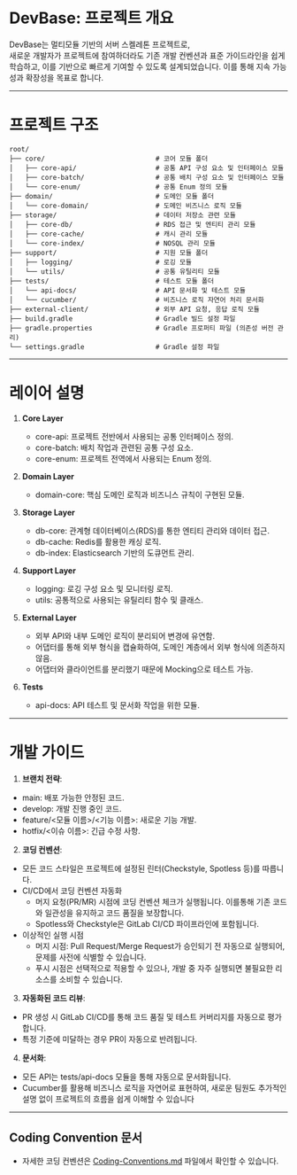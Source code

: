 # DevBase: 프로젝트 개요

DevBase는 멀티모듈 기반의 서버 스켈레톤 프로젝트로,  
새로운 개발자가 프로젝트에 참여하더라도 기존 개발 컨벤션과 표준 가이드라인을 쉽게 학습하고, 이를 기반으로 빠르게 기여할 수 있도록 설계되었습니다.
이를 통해 지속 가능성과 확장성을 목표로 합니다.

---
# 프로젝트 구조

```
root/
├── core/                            # 코어 모듈 폴더
│   ├── core-api/                    # 공통 API 구성 요소 및 인터페이스 모듈
│   ├── core-batch/                  # 공통 배치 구성 요소 및 인터페이스 모듈
│   └── core-enum/                   # 공통 Enum 정의 모듈
├── domain/                          # 도메인 모듈 폴더
│   └── core-domain/                 # 도메인 비즈니스 로직 모듈
├── storage/                         # 데이터 저장소 관련 모듈
│   ├── core-db/                     # RDS 접근 및 엔티티 관리 모듈
│   ├── core-cache/                  # 캐시 관리 모듈
│   └── core-index/                  # NOSQL 관리 모듈
├── support/                         # 지원 모듈 폴더
│   ├── logging/                     # 로깅 모듈
│   └── utils/                       # 공통 유틸리티 모듈
├── tests/                           # 테스트 모듈 폴더
│   └── api-docs/                    # API 문서화 및 테스트 모듈
│   └── cucumber/                    # 비즈니스 로직 자연어 처리 문서화
├── external-client/                 # 외부 API 요청, 응답 로직 모듈
├── build.gradle                     # Gradle 빌드 설정 파일
├── gradle.properties                # Gradle 프로퍼티 파일 (의존성 버전 관리)
└── settings.gradle                  # Gradle 설정 파일
```

---

# 레이어 설명

1. **Core Layer**
   - core-api: 프로젝트 전반에서 사용되는 공통 인터페이스 정의.
   - core-batch: 배치 작업과 관련된 공통 구성 요소.
   - core-enum: 프로젝트 전역에서 사용되는 Enum 정의.

2. **Domain Layer**
   - domain-core: 핵심 도메인 로직과 비즈니스 규칙이 구현된 모듈.

3. **Storage Layer**
   - db-core: 관계형 데이터베이스(RDS)를 통한 엔티티 관리와 데이터 접근.
   - db-cache: Redis를 활용한 캐싱 로직.
   - db-index: Elasticsearch 기반의 도큐먼트 관리.

4. **Support Layer**
   - logging: 로깅 구성 요소 및 모니터링 로직.
   - utils: 공통적으로 사용되는 유틸리티 함수 및 클래스.
   
5. **External Layer**
   - 외부 API와 내부 도메인 로직이 분리되어 변경에 유연함.
   - 어댑터를 통해 외부 형식을 캡슐화하여, 도메인 계층에서 외부 형식에 의존하지 않음.
   - 어댑터와 클라이언트를 분리했기 때문에 Mocking으로 테스트 가능.

6. **Tests**
   - api-docs: API 테스트 및 문서화 작업을 위한 모듈.

---


# 개발 가이드


1. **브랜치 전략**:

- main: 배포 가능한 안정된 코드.
- develop: 개발 진행 중인 코드.
- feature/<모듈 이름>/<기능 이름>: 새로운 기능 개발.
- hotfix/<이슈 이름>: 긴급 수정 사항.

2. **코딩 컨벤션**:
- 모든 코드 스타일은 프로젝트에 설정된 린터(Checkstyle, Spotless 등)를 따릅니다.
- CI/CD에서 코딩 컨벤션 자동화
  - 머지 요청(PR/MR) 시점에 코딩 컨벤션 체크가 실행됩니다. 이를통해 기존 코드와 일관성을 유지하고 코드 품질을 보장합니다.
  - Spotless와 Checkstyle은 GitLab CI/CD 파이프라인에 포함됩니다.
- 이상적인 실행 시점
  - 머지 시점: Pull Request/Merge Request가 승인되기 전 자동으로 실행되어, 문제를 사전에 식별할 수 있습니다.
  - 푸시 시점은 선택적으로 적용할 수 있으나, 개발 중 자주 실행되면 불필요한 리소스를 소비할 수 있습니다.

3. **자동화된 코드 리뷰**:
- PR 생성 시 GitLab CI/CD를 통해 코드 품질 및 테스트 커버리지를 자동으로 평가합니다.
- 특정 기준에 미달하는 경우 PR이 자동으로 반려됩니다.


4. **문서화**:
- 모든 API는 tests/api-docs 모듈을 통해 자동으로 문서화됩니다.
-  Cucumber를 활용해 비즈니스 로직을 자연어로 표현하여, 새로운 팀원도 추가적인 설명 없이 프로젝트의 흐름을 쉽게 이해할 수 있습니다

---

## Coding Convention 문서
- 자세한 코딩 컨벤션은 [Coding-Conventions.md](./Coding-Conventions.md) 파일에서 확인할 수 있습니다.
